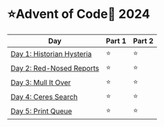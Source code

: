 # ⭐Advent of Code🎄 2024

| Day                                 | Part 1 | Part 2 |
| ----------------------------------- | ------ | ------ |
| [Day 1: Historian Hysteria](/day01) | ⭐     | ⭐     |
| [Day 2: Red-Nosed Reports](/day02)  | ⭐     | ⭐     |
| [Day 3: Mull It Over](/day03)       | ⭐     | ⭐     |
| [Day 4: Ceres Search](/day04)       | ⭐     | ⭐     |
| [Day 5: Print Queue](/day05)        | ⭐     | ⭐     |

